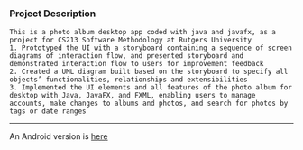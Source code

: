 ### Project Description
```
This is a photo album desktop app coded with java and javafx, as a project for CS213 Software Methodology at Rutgers University
1. Prototyped the UI with a storyboard containing a sequence of screen diagrams of interaction flow, and presented storyboard and demonstrated interaction flow to users for improvement feedback
2. Created a UML diagram built based on the storyboard to specify all objects’ functionalities, relationships and extensibilities
3. Implemented the UI elements and all features of the photo album for desktop with Java, JavaFX, and FXML, enabling users to manage accounts, make changes to albums and photos, and search for photos by tags or date ranges
```
------------------
An Android version is [here](https://github.com/XiaoweiZhang-0/Android-Photo-Album)
